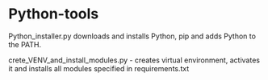 # Python-tools

Python_installer.py downloads and installs Python, pip and adds Python to the PATH.

crete_VENV_and_install_modules.py - creates virtual environment, activates it and installs all modules specified in requirements.txt
